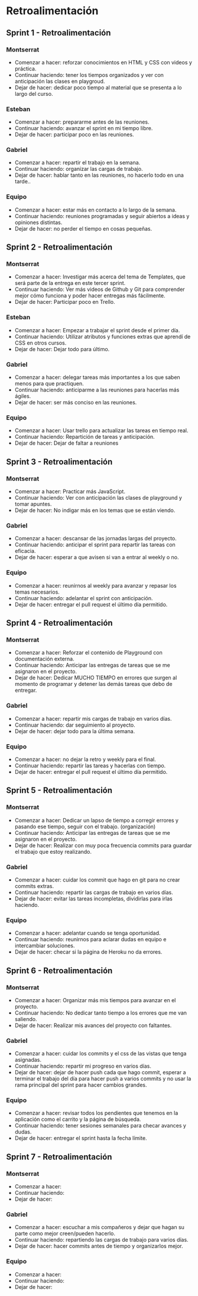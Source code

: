 # Retroalimentación

## Sprint 1 - Retroalimentación
### Montserrat
- Comenzar a hacer: reforzar conocimientos en HTML y CSS con videos y práctica.
- Continuar haciendo: tener los tiempos organizados y ver con anticipación las clases en playgroud.
- Dejar de hacer: dedicar poco tiempo al material que se presenta a lo largo del curso.

### Esteban
- Comenzar a hacer: prepararme antes de las reuniones.
- Continuar haciendo: avanzar el sprint en mi tiempo libre.
- Dejar de hacer: participar poco en las reuniones.

### Gabriel
- Comenzar a hacer: repartir el trabajo en la semana.
- Continuar haciendo: organizar las cargas de trabajo.
- Dejar de hacer: hablar tanto en las reuniones, no hacerlo todo en una tarde..

### Equipo
- Comenzar a hacer: estar más en contacto a lo largo de la semana.
- Continuar haciendo: reuniones programadas y seguir abiertos a ideas y opiniones distintas.
- Dejar de hacer: no perder el tiempo en cosas pequeñas.

## Sprint 2 - Retroalimentación
### Montserrat
- Comenzar a hacer: Investigar más acerca del tema de Templates, que será parte de la entrega en este tercer sprint.
- Continuar haciendo: Ver más videos de Github y Git para comprender mejor cómo funciona y poder hacer entregas más fácilmente. 
- Dejar de hacer: Participar poco en Trello.

### Esteban
- Comenzar a hacer: Empezar a trabajar el sprint desde el primer día.
- Continuar haciendo: Utilizar atributos y funciones extras que aprendí de CSS en otros cursos.
- Dejar de hacer: Dejar todo para último.

### Gabriel
- Comenzar a hacer: delegar tareas más importantes a los que saben menos para que practiquen.
- Continuar haciendo: anticiparme a las reuniones para hacerlas más ágiles.
- Dejar de hacer: ser más conciso en las reuniones.

### Equipo
- Comenzar a hacer: Usar trello para actualizar las tareas en tiempo real.
- Continuar haciendo: Repartición de tareas y anticipación.
- Dejar de hacer: Dejar de faltar a reuniones


## Sprint 3 - Retroalimentación
### Montserrat
- Comenzar a hacer: Practicar más JavaScript.
- Continuar haciendo: Ver con anticipación las clases de playground y tomar apuntes.
- Dejar de hacer: No indigar más en los temas que se están viendo. 

### Gabriel
- Comenzar a hacer: descansar de las jornadas largas del proyecto.
- Continuar haciendo: anticipar el sprint para repartir las tareas con eficacia.
- Dejar de hacer: esperar a que avisen si van a entrar al weekly o no.

### Equipo
- Comenzar a hacer: reunirnos al weekly para avanzar y repasar los temas necesarios.
- Continuar haciendo: adelantar el sprint con anticipación.
- Dejar de hacer: entregar el pull request el último día permitido.


## Sprint 4 - Retroalimentación
### Montserrat
- Comenzar a hacer: Reforzar el contenido de Playground con documentación externa.
- Continuar haciendo: Anticipar las entregas de tareas que se me asignaron en el proyecto.
- Dejar de hacer: Dedicar MUCHO TIEMPO en errores que surgen al momento de programar y detener las demás tareas que debo de entregar. 

### Gabriel
- Comenzar a hacer: repartir mis cargas de trabajo en varios días.
- Continuar haciendo: dar seguimiento al proyecto.
- Dejar de hacer: dejar todo para la última semana.

### Equipo
- Comenzar a hacer: no dejar la retro y weekly para el final.
- Continuar haciendo: repartir las tareas y hacerlas con tiempo.
- Dejar de hacer: entregar el pull request el último día permitido.



## Sprint 5 - Retroalimentación
### Montserrat
- Comenzar a hacer: Dedicar un lapso de tiempo a corregir errores y pasando ese tiempo, seguir con el trabajo. (organización)
- Continuar haciendo: Anticipar las entregas de tareas que se me asignaron en el proyecto.
- Dejar de hacer: Realizar con muy poca frecuencia commits para guardar el trabajo que estoy realizando.

### Gabriel
- Comenzar a hacer: cuidar los commit que hago en git para no crear commits extras.
- Continuar haciendo: repartir las cargas de trabajo en varios días.
- Dejar de hacer: evitar las tareas incompletas, dividirlas para irlas haciendo.

### Equipo
- Comenzar a hacer: adelantar cuando se tenga oportunidad.
- Continuar haciendo: reunirnos para aclarar dudas en equipo e intercambiar soluciones.
- Dejar de hacer: checar si la página de Heroku no da errores.


## Sprint 6 - Retroalimentación
### Montserrat
- Comenzar a hacer: Organizar más mis tiempos para avanzar en el proyecto.
- Continuar haciendo: No dedicar tanto tiempo a los errores que me van saliendo.
- Dejar de hacer: Realizar mis avances del proyecto con faltantes.

### Gabriel
- Comenzar a hacer: cuidar los commits y el css de las vistas que tenga asignadas.
- Continuar haciendo: repartir mi progreso en varios días.
- Dejar de hacer: dejar de hacer push cada que hago commit, esperar a terminar el trabajo del día para hacer push a varios commits y no usar la rama principal del sprint para hacer cambios grandes.

### Equipo
- Comenzar a hacer: revisar todos los pendientes que tenemos en la aplicación como el carrito y la página de búsqueda.
- Continuar haciendo: tener sesiones semanales para checar avances y dudas.
- Dejar de hacer: entregar el sprint hasta la fecha límite.


## Sprint 7 - Retroalimentación
### Montserrat
- Comenzar a hacer: 
- Continuar haciendo: 
- Dejar de hacer: 

### Gabriel
- Comenzar a hacer: escuchar a mis compañeros y dejar que hagan su parte como mejor creen/pueden hacerlo.
- Continuar haciendo: repartiendo las cargas de trabajo para varios días.
- Dejar de hacer: hacer commits antes de tiempo y organizarlos mejor.

### Equipo
- Comenzar a hacer: 
- Continuar haciendo: 
- Dejar de hacer: 

